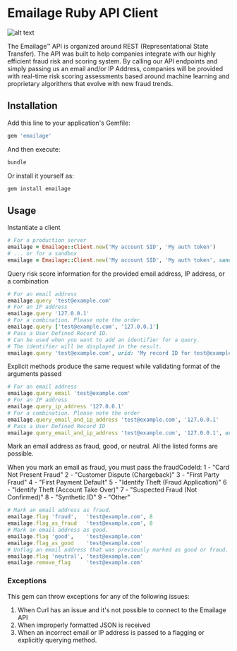 # Emailage Ruby API Client

![alt text][logo]

[logo]: https://www.emailage.com/wp-content/uploads/2018/01/logo-dark.svg "Emailage Logo"

The Emailage&#8482; API is organized around REST (Representational State Transfer). The API was built to help companies integrate with our highly efficient fraud risk and scoring system. By calling our API endpoints and simply passing us an email and/or IP Address, companies will be provided with real-time risk scoring assessments based around machine learning and proprietary algorithms that evolve with new fraud trends.

## Installation

Add this line to your application's Gemfile:

``` ruby
gem 'emailage'
```

And then execute:

``` bash
bundle
```

Or install it yourself as:

``` bash
gem install emailage
```

## Usage

Instantiate a client

```ruby
# For a production server
emailage = Emailage::Client.new('My account SID', 'My auth token')
# ... or for a sandbox
emailage = Emailage::Client.new('My account SID', 'My auth token', sandbox: true)
```

Query risk score information for the provided email address, IP address, or a combination

```ruby
# For an email address
emailage.query 'test@example.com'
# For an IP address
emailage.query '127.0.0.1'
# For a combination. Please note the order
emailage.query ['test@example.com', '127.0.0.1']
# Pass a User Defined Record ID.
# Can be used when you want to add an identifier for a query.
# The identifier will be displayed in the result.
emailage.query 'test@example.com', urid: 'My record ID for test@example.com'
```

Explicit methods produce the same request while validating format of the arguments passed

```ruby
# For an email address
emailage.query_email 'test@example.com'
# For an IP address
emailage.query_ip_address '127.0.0.1'
# For a combination. Please note the order
emailage.query_email_and_ip_address 'test@example.com', '127.0.0.1'
# Pass a User Defined Record ID
emailage.query_email_and_ip_address 'test@example.com', '127.0.0.1', urid: 'My record ID for test@example.com and 127.0.0.1'
```

Mark an email address as fraud, good, or neutral.
All the listed forms are possible.

When you mark an email as fraud, you must pass the fraudCodeId:
1 - "Card Not Present Fraud"
2 - "Customer Dispute (Chargeback)"
3 - "First Party Fraud"
4 - "First Payment Default"
5 - "Identify Theft (Fraud Application)"
6 - "Identify Theft (Account Take Over)"
7 - "Suspected Fraud (Not Confirmed)"
8 - "Synthetic ID"
9 - "Other"

```ruby
# Mark an email address as fraud.
emailage.flag 'fraud',   'test@example.com', 8
emailage.flag_as_fraud   'test@example.com', 8
# Mark an email address as good.
emailage.flag 'good',    'test@example.com'
emailage.flag_as_good    'test@example.com'
# Unflag an email address that was previously marked as good or fraud.
emailage.flag 'neutral', 'test@example.com'
emailage.remove_flag     'test@example.com'
```

### Exceptions

This gem can throw exceptions for any of the following issues:

1. When Curl has an issue and it's not possible to connect to the Emailage API
2. When improperly formatted JSON is received
3. When an incorrect email or IP address is passed to a flagging or explicitly querying method.